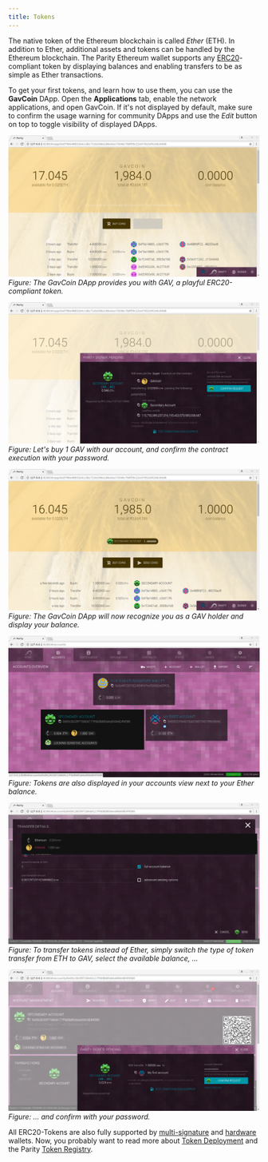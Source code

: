 ```yaml
---
title: Tokens
---
```


The native token of the Ethereum blockchain is called _Ether_ (ETH). In addition to Ether, additional assets and tokens can be handled by the Ethereum blockchain. The Parity Ethereum wallet supports any [ERC20](https://github.com/ethereum/EIPs/issues/20)-compliant token by displaying balances and enabling transfers to be as simple as Ether transactions.

To get your first tokens, and learn how to use them, you can use the **GavCoin** DApp. Open the **Applications** tab, enable the network applications, and open GavCoin. If it's not displayed by default, make sure to confirm the usage warning for community DApps and use the _Edit_ button on top to toggle visibility of displayed DApps.

![dapps-gavcoin-0](./images/dapps-gavcoin-0.png)
_Figure: The GavCoin DApp provides you with GAV, a playful ERC20-compliant token._

![dapps-gavcoin-2](./images/dapps-gavcoin-2.png)
_Figure: Let's buy 1 GAV with our account, and confirm the contract execution with your password._

![dapps-gavcoin-4](./images/dapps-gavcoin-4.png)
_Figure: The GavCoin DApp will now recognize you as a GAV holder and display your balance._

![accounts-overview-3](./images/accounts-overview-3.png)
_Figure: Tokens are also displayed in your accounts view next to your Ether balance._

![accounts-token-0](./images/accounts-token-0.png)
_Figure: To transfer tokens instead of Ether, simply switch the type of token transfer from ETH to GAV, select the available balance, ..._

![accounts-token-2](./images/accounts-token-2.png)
_Figure: ... and confirm with your password._

All ERC20-Tokens are also fully supported by [multi-signature](Accounts%2C-Wallets%2C-Vaults.md) and [hardware](Ledger-Nano-S.md) wallets. Now, you probably want to read more about [Token Deployment](Token-Deployment.md) and the Parity [Token Registry](Token-Registry.md).
